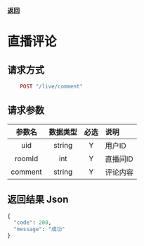 [**返回**](https://github.com/ccba/aliyun-live-appserver-doc#live)

# 直播评论

## 请求方式 ##
```ruby
    POST "/live/comment"
```

## 请求参数 ##

参数名|数据类型|必选|说明
:------:|:------:|:------:|:------
uid|string|Y|用户ID
roomId|int|Y|直播间ID
comment|string|Y|评论内容

## 返回结果 Json ##

```python
{
  "code": 200,
  "message": "成功"
}
```
